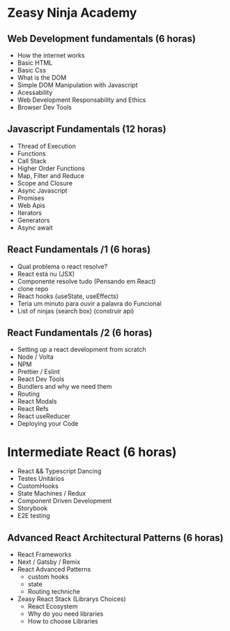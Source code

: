 # Zeasy Ninja Academy

## Web Development fundamentals (6 horas)

- How the internet works
- Basic HTML
- Basic Css
- What is the DOM
- Simple DOM Manipulation with Javascript
- Acessability
- Web Development Responsability and Ethics
- Browser Dev Tools

## Javascript Fundamentals (12 horas)
- Thread of Execution
- Functions
- Call Stack
- Higher Order Functions
- Map, Filter and Reduce
- Scope and Closure
- Async Javascript
- Promises
- Web Apis
- Iterators
- Generators
- Async await


## React Fundamentals /1 (6 horas)
- Qual problema o react resolve?
- React está nu (JSX)
- Componente resolve tudo (Pensando em React)
- clone repo
- React hooks (useState, useEffects)
- Teria um minuto para ouvir a palavra do Funcional
- List of ninjas (search box) (construir api)

## React Fundamentals /2 (6 horas)

- Setting up a react development from scratch
- Node / Volta
- NPM
- Prettier / Eslint
- React Dev Tools
- Bundlers and why we need them
- Routing
- React Modals
- React Refs
- React useReducer
- Deploying your Code

# Intermediate React  (6 horas)
- React && Typescript Dancing
- Testes Unitários
- CustomHooks
- State Machines / Redux
- Component Driven Development
- Storybook
- E2E testing

## Advanced React Architectural Patterns  (6 horas)
- React Frameworks
- Next / Gatsby / Remix
- React Advanced Patterns 
  - custom hooks
  - state
  - Routing techniche
- Zeasy React Stack (Librarys Choices)
    - React Ecosystem
    - Why do you need libraries
    - How to choose Libraries
